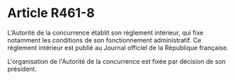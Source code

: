 # Article R461-8

<p>L'Autorité de la concurrence établit son règlement intérieur, qui fixe notamment les conditions de son fonctionnement administratif. Ce règlement intérieur est publié au Journal officiel de la République  française. </p><p>L'organisation de l'Autorité de la concurrence est fixée par décision de son président.</p>